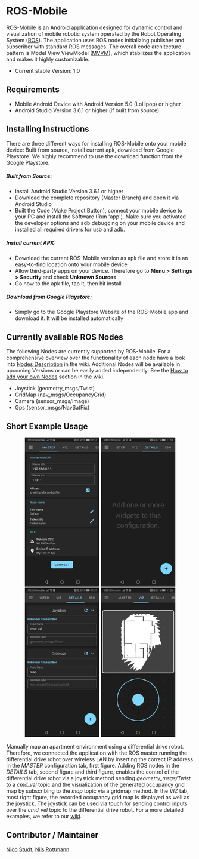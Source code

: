 # ROS-Mobile

ROS-Mobile is an [Android](https://www.android.com/) application designed for dynamic control and visualization of mobile robotic system operated by the Robot Operating System ([ROS](http://wiki.ros.org/)). The application uses ROS nodes initializing publisher and subscriber with standard ROS messages. The overall code architecture pattern is Model View ViewModel ([MVVM]([https://en.wikipedia.org/wiki/Model%E2%80%93view%E2%80%93viewmodel](https://en.wikipedia.org/wiki/Model–view–viewmodel))), which stabilizes the application and makes it highly customizable. 

- Current stable Version: 1.0

## Requirements

- Mobile Android Device with Android Version 5.0 (Lollipop) or higher
- Android Studio Version 3.6.1 or higher (if built from source)

## Installing Instructions

There are three different ways for installing ROS-Mobile onto your mobile device: Built from source, install current apk, download from Google Playstore. We highly recommend to use the download function from the Google Playstore.

##### Built from Source:

- Install Android Studio Version 3.6.1 or higher
- Download the complete repository (Master Branch) and open it via Android Studio
- Built the Code (Make Project Button), connect your mobile device to your PC and install the Software (Run 'app'). Make sure you activated the developer options and adb debugging on your mobile device and installed all required drivers for usb and adb.

##### Install current APK:

- Download the current ROS-Mobile version as apk file and store it in an easy-to-find location onto your mobile device
- Allow third-party apps on your device. Therefore go to **Menu > Settings > Security** and check **Unknown Sources** 
- Go now to the apk file, tap it, then hit install

##### Download from Google Playstore:

- Simply go to the Google Playstore Website of the ROS-Mobile app and download it. It will be installed automatically

## Currently available ROS Nodes

The following Nodes are currently supported by ROS-Mobile. For a comprehensive overview over the functionality of each node have a look into [Nodes Description]() in the wiki. Additional Nodes will be available in upcoming Versions or can be easily added independently. See the [How to add your own Nodes]() section in the wiki. 

- Joystick (geometry_msgs/Twist)
- GridMap (nav_msgs/OccupancyGrid)
- Camera (sensor_msgs/Image)
- Gps (sensor_msgs/NavSatFix)

## Short Example Usage

<p float="left" align="middle">
  <img src="/images/ShortExample01.jpg" width="200 hspace="50" />
  <img src="/images/ShortExample02.jpg" width="200 hspace="50" />
  <img src="/images/ShortExample03.jpg" width="200 hspace="50" />
  <img src="/images/ShortExample04.jpg" width="200 hspace="50" />
</p>


Manually map an apartment environment using a differential drive robot. Therefore, we connected the application with the ROS master running the differential drive robot over wireless LAN by inserting the correct IP address in the *MASTER* configuration tab, first figure. Adding ROS nodes in the *DETAILS* tab, second figure and third figure, enables the control of the differential drive robot via a joystick method sending *geometry\_msgs/Twist* to a *cmd\_vel* topic and the visualization of the generated occupancy grid map by subscribing to the *map* topic via a gridmap method. In the *VIZ* tab, most right figure, the recorded occupancy grid map is displayed as well as the joystick. The joystick can be used via touch for sending control inputs over the *cmd\_vel* topic to the differential drive robot. For a more detailed examples, we refer to our [wiki]().

## Contributor / Maintainer

[Nico Studt](), [Nils Rottmann](https://nrottmann.github.io/)
